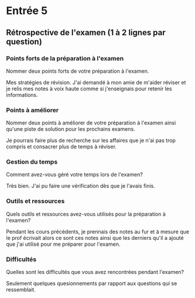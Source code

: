 # Entrée 5
## Rétrospective de l'examen (1 à 2 lignes par question)

### Points forts de la préparation à l'examen
Nommer deux points forts de votre préparation à l'examen.

Mes stratégies de révision. J'ai demandé à mon amie de m'aider réviser et je relis mes notes à voix haute comme si j'enseignais pour retenir les informations.

### Points à améliorer
Nommer deux points à améliorer de votre préparation à l'examen ainsi qu'une piste de solution pour les prochains examens. 

Je pourrais faire plus de recherche sur les affaires que je n'ai pas trop compris et consacrer plus de temps à réviser.

### Gestion du temps
Comment avez-vous géré votre temps lors de l'examen?

Très bien. J'ai pu faire une vérification dès que je l'avais finis.

### Outils et ressources
Quels outils et ressources avez-vous utilisés pour la préparation à l'examen?

Pendant les cours précédents, je prennais des notes au fur et à mesure que le prof écrivait alors ce sont ces notes ainsi que les derniers qu'il a ajouté que j'ai utilisé pour me préparer pour l'examen.

### Difficultés
Quelles sont les difficultés que vous avez rencontrées pendant l'examen?

Seulement quelques quesionnements par rapport aux questions qui se ressemblait.

